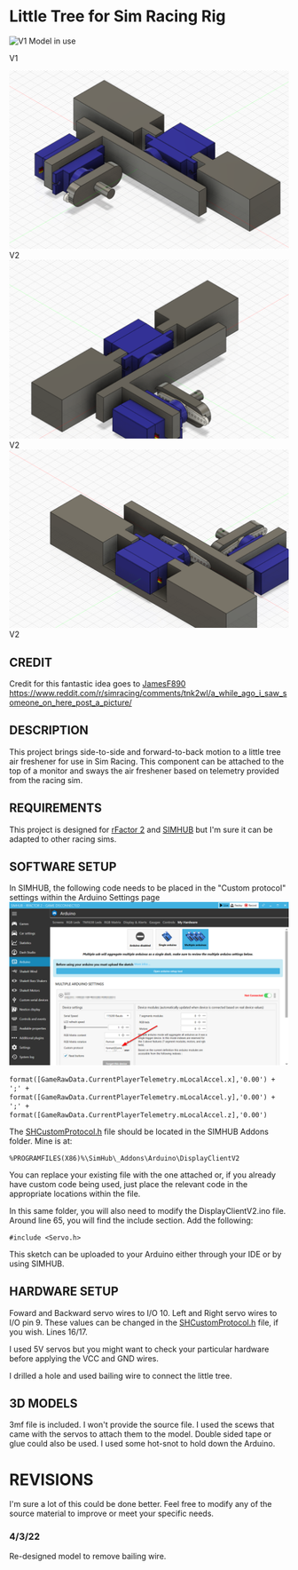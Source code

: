 # Little Tree for Sim Racing Rig

![V1 Model in use](https://user-images.githubusercontent.com/74560920/161285019-60462cbe-626a-4d95-bfd5-663aa22add2d.jpg)

V1


![Model V2](https://github.com/osajus/LittleTreeSim/blob/main/View1.png)
V2
![Model V2](https://github.com/osajus/LittleTreeSim/blob/main/View2.png)
V2
![Model V2](https://github.com/osajus/LittleTreeSim/blob/main/View3.png)
V2


## CREDIT

Credit for this fantastic idea goes to [JamesF890](https://www.reddit.com/user/JamesF890/)
https://www.reddit.com/r/simracing/comments/tnk2wl/a_while_ago_i_saw_someone_on_here_post_a_picture/

## DESCRIPTION

This project brings side-to-side and forward-to-back motion to a little tree air freshener for use in Sim Racing.  This component can be attached to the top of a monitor and sways the air freshener based on telemetry provided from the racing sim.

## REQUIREMENTS

This project is designed for [rFactor 2](https://www.rfactor.net/) and [SIMHUB](https://www.simhubdash.com/) but I'm sure it can be adapted to other racing sims.

## SOFTWARE SETUP

In SIMHUB, the following code needs to be placed in the "Custom protocol" settings within the Arduino Settings page
![Custom Protocol Location](https://github.com/osajus/LittleTreeSim/blob/main/SIMHUB%20Custom%20Protocol.png)

```
format([GameRawData.CurrentPlayerTelemetry.mLocalAccel.x],'0.00') + ';' + 
format([GameRawData.CurrentPlayerTelemetry.mLocalAccel.y],'0.00') + ';' + 
format([GameRawData.CurrentPlayerTelemetry.mLocalAccel.z],'0.00')
```

The [SHCustomProtocol.h](https://github.com/osajus/LittleTreeSim/blob/main/SHCustomProtocol.h) file should be located in the SIMHUB Addons folder.  Mine is at: 
```
%PROGRAMFILES(X86)%\SimHub\_Addons\Arduino\DisplayClientV2
```
You can replace your existing file with the one attached or, if you already have custom code being used, just place the relevant code in the appropriate locations within the file. 

In this same folder, you will also need to modify the DisplayClientV2.ino file.  Around line 65, you will find the include section.  Add the following:
```
#include <Servo.h>
```

This sketch can be uploaded to your Arduino either through your IDE or by using SIMHUB.

## HARDWARE SETUP
Foward and Backward servo wires to I/O 10.
Left and Right servo wires to I/O pin 9.
These values can be changed in the [SHCustomProtocol.h](https://github.com/osajus/LittleTreeSim/blob/main/SHCustomProtocol.h) file, if you wish.  Lines 16/17.

I used 5V servos but you might want to check your particular hardware before applying the VCC and GND wires.

I drilled a hole and used bailing wire to connect the little tree.

## 3D MODELS
3mf file is included.  I won't provide the source file.  I used the scews that came with the servos to attach them to the model.  Double sided tape or glue could also be used.  I used some hot-snot to hold down the Arduino.  

# REVISIONS
I'm sure a lot of this could be done better.  Feel free to modify any of the source material to improve or meet your specific needs.

### 4/3/22
Re-designed model to remove bailing wire.
